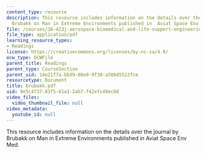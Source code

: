```yaml
---
content_type: resource
description: This resource includes information on the details over the journal by
  Brubakk on Man in Extreme Environments published in  Aviat Space Env Med.
file: /courses/16-423j-aerospace-biomedical-and-life-support-engineering-spring-2006/9e5c473783f561a12ab7f42efc49ec0d_brubakk.pdf
file_type: application/pdf
learning_resource_types:
- Readings
license: https://creativecommons.org/licenses/by-nc-sa/4.0/
ocw_type: OCWFile
parent_title: Readings
parent_type: CourseSection
parent_uid: 14e21f7a-bbd9-08e9-9f30-a506d5522fce
resourcetype: Document
title: brubakk.pdf
uid: 9e5c4737-83f5-61a1-2ab7-f42efc49ec0d
video_files:
  video_thumbnail_file: null
video_metadata:
  youtube_id: null
---
```

This resource includes information on the details over the journal by Brubakk on Man in Extreme Environments published in  Aviat Space Env Med.